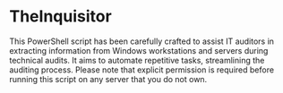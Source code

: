 # TheInquisitor
This PowerShell script has been carefully crafted to assist IT auditors in extracting information from Windows workstations and servers during technical audits. It aims to automate repetitive tasks, streamlining the auditing process. Please note that explicit permission is required before running this script on any server that you do not own.
